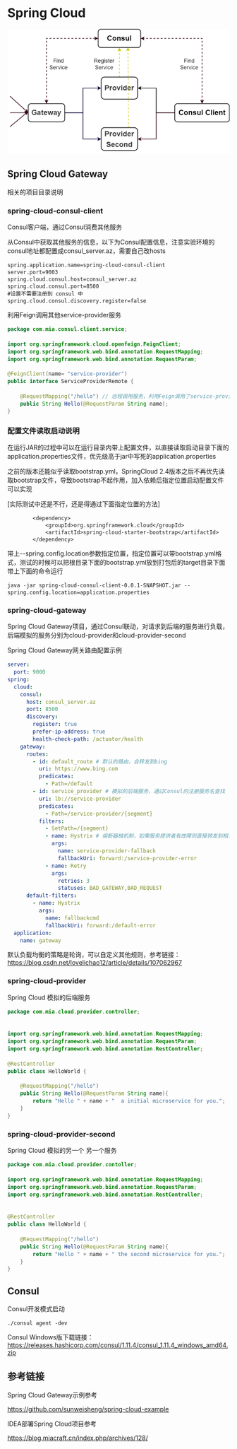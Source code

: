 



# Spring Cloud



![](https://raw.githubusercontent.com/coltisa/Spring-Cloud/main/spring_cloud.png)



## Spring Cloud Gateway

相关的项目目录说明

### spring-cloud-consul-client

Consul客户端，通过Consul消费其他服务

从Consul中获取其他服务的信息，以下为Consul配置信息，注意实验环境的consul地址都配置成consul_server.az，需要自己改hosts

```
spring.application.name=spring-cloud-consul-client
server.port=9003
spring.cloud.consul.host=consul_server.az
spring.cloud.consul.port=8500
#设置不需要注册到 consul 中
spring.cloud.consul.discovery.register=false
```

利用Feign调用其他service-provider服务

```java
package com.mia.consul.client.service;

import org.springframework.cloud.openfeign.FeignClient;
import org.springframework.web.bind.annotation.RequestMapping;
import org.springframework.web.bind.annotation.RequestParam;

@FeignClient(name= "service-provider")
public interface ServiceProviderRemote {

    @RequestMapping("/hello") // 远程调用服务，利用Feign调用了service-provider
    public String Hello(@RequestParam String name);
}
```



### 配置文件读取启动说明

在运行JAR的过程中可以在运行目录内带上配置文件，以直接读取启动目录下面的application.properties文件，优先级高于jar中写死的application.properties



之前的版本还能似乎读取bootstrap.yml，SpringCloud 2.4版本之后不再优先读取bootstrap文件，导致bootstrap不起作用，加入依赖后指定位置启动配置文件可以实现

[实际测试中还是不行，还是得通过下面指定位置的方法]

```
		<dependency>
			<groupId>org.springframework.cloud</groupId>
			<artifactId>spring-cloud-starter-bootstrap</artifactId>
		</dependency>
```



带上--spring.config.location参数指定位置，指定位置可以带bootstrap.yml格式，测试的时候可以把根目录下面的bootstrap.yml放到打包后的target目录下面带上下面的命令运行

```
java -jar spring-cloud-consul-client-0.0.1-SNAPSHOT.jar --spring.config.location=application.properties
```



### spring-cloud-gateway

Spring Cloud Gateway项目，通过Consul联动，对请求到后端的服务进行负载，后端模拟的服务分别为cloud-provider和cloud-provider-second



Spring Cloud Gateway网关路由配置示例

```yml
server:
  port: 9000
spring:
  cloud:
    consul:
      host: consul_server.az
      port: 8500
      discovery:
        register: true
        prefer-ip-address: true
        health-check-path: /actuator/health
    gateway:
      routes:
        - id: default_route # 默认的路由，会转发到bing
          uri: https://www.bing.com
          predicates:
            - Path=/default
        - id: service_provider # 模拟的后端服务，通过Consul的注册服务名查找
          uri: lb://service-provider
          predicates:
            - Path=/service-provider/{segment}
          filters:
            - SetPath=/{segment}
            - name: Hystrix # 熔断器械机制，如果服务提供者有故障则直接转发到相关故障页面
              args:
                name: service-provider-fallback
                fallbackUri: forward:/service-provider-error
            - name: Retry
              args:
                retries: 3
                statuses: BAD_GATEWAY,BAD_REQUEST
      default-filters:
        - name: Hystrix
          args:
            name: fallbackcmd
            fallbackUri: forward:/default-error
  application:
    name: gateway
```

默认负载均衡的策略是轮询，可以自定义其他规则，参考链接：https://blog.csdn.net/lovelichao12/article/details/107062967



### spring-cloud-provider

Spring Cloud 模拟的后端服务

```java
package com.mia.cloud.provider.controller;


import org.springframework.web.bind.annotation.RequestMapping;
import org.springframework.web.bind.annotation.RequestParam;
import org.springframework.web.bind.annotation.RestController;

@RestController
public class HelloWorld {

    @RequestMapping("/hello")
    public String Hello(@RequestParam String name){
        return "Hello " + name + "  a initial microservice for you.";
    }
}
```



### spring-cloud-provider-second

Spring Cloud 模拟的另一个 另一个服务

```java
package com.mia.cloud.provider.contoller;

import org.springframework.web.bind.annotation.RequestMapping;
import org.springframework.web.bind.annotation.RequestParam;
import org.springframework.web.bind.annotation.RestController;


@RestController
public class HelloWorld {

    @RequestMapping("/hello")
    public String Hello(@RequestParam String name){
        return "Hello " + name + " the second microservice for you.";
    }
}
```





## Consul

Consul开发模式启动

```
./consul agent -dev
```

Consul Windows版下载链接：https://releases.hashicorp.com/consul/1.11.4/consul_1.11.4_windows_amd64.zip



## 参考链接

Spring Cloud Gateway示例参考

https://github.com/sunweisheng/spring-cloud-example



IDEA部署Spring Cloud项目参考

https://blog.miacraft.cn/index.php/archives/128/